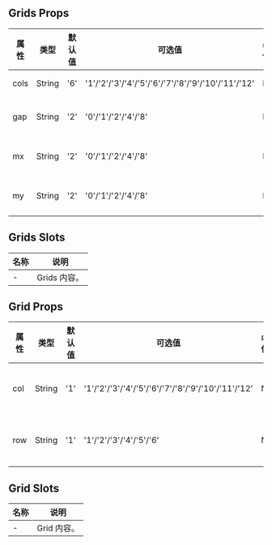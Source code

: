 ## Grids Props

| 属性   | 类型     | 默认值 | 可选值                                                | 必传  | 说明     |
|------|--------|-----|----------------------------------------------------|-----|--------|
| cols | String | '6' | '1'/'2'/'3'/'4'/'5'/'6'/'7'/'8'/'9'/'10'/'11'/'12' | N   | 列数。    |
| gap  | String | '2' | '0'/'1'/'2'/'4'/'8'                                | N   | 单元格间距。 |
| mx   | String | '2' | '0'/'1'/'2'/'4'/'8'                                | N   | 左右外边距。 |
| my   | String | '2' | '0'/'1'/'2'/'4'/'8'                                | N   | 上下外边距。 |

## Grids Slots

| 名称  | 说明        |
|-----|-----------|
| -   | Grids 内容。 |

## Grid Props

| 属性  | 类型     | 默认值 | 可选值                                                | 必传  | 说明       |
|-----|--------|-----|----------------------------------------------------|-----|----------|
| col | String | '1' | '1'/'2'/'3'/'4'/'5'/'6'/'7'/'8'/'9'/'10'/'11'/'12' | N   | 单元格所占列数。 |
| row | String | '1' | '1'/'2'/'3'/'4'/'5'/'6'                            | N   | 单元格所占行数。 |

## Grid Slots

| 名称  | 说明       |
|-----|----------|
| -   | Grid 内容。 |
